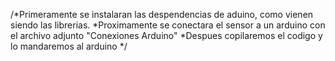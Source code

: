 /*Primeramente se instalaran las despendencias de aduino, como vienen siendo las librerias. 
*Proximamente se conectara el sensor a un arduino con el archivo adjunto "Conexiones Arduino"
*Despues copilaremos el codigo y lo mandaremos al arduino 
*/
